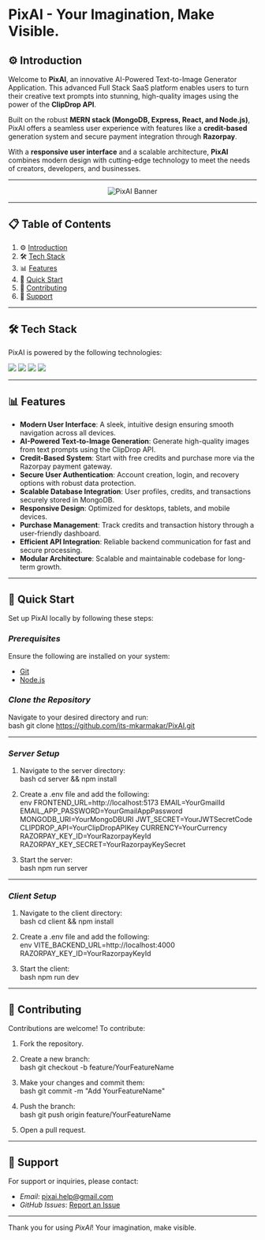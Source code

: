 # PixAI - Your Imagination, Make Visible.

## ⚙ Introduction

Welcome to **PixAI**, an innovative AI-Powered Text-to-Image Generator Application. This advanced Full Stack SaaS platform enables users to turn their creative text prompts into stunning, high-quality images using the power of the **ClipDrop API**.  

Built on the robust **MERN stack (MongoDB, Express, React, and Node.js)**, PixAI offers a seamless user experience with features like a **credit-based** generation system and secure payment integration through **Razorpay**.  

With a **responsive user interface** and a scalable architecture, **PixAI** combines modern design with cutting-edge technology to meet the needs of creators, developers, and businesses.

---

<div align="center">
  <img src="https://drive.google.com/uc?export=view&id=1uWj3giQl89EfkU0k6x_ien1-PUqhzfYE" alt="PixAI Banner">
</div>

---

## 📋 Table of Contents

1. ⚙ [Introduction](#introduction)  
2. 🛠 [Tech Stack](#tech-stack)  
3. 📊 [Features](#features)  
4. 🚀 [Quick Start](#quick-start)  
5. 🤝 [Contributing](#contributing)  
6. 💬 [Support](#support)  

---

## 🛠 Tech Stack

PixAI is powered by the following technologies:  

<div>
  <img src="https://img.shields.io/badge/MongoDB-4EA94B?style=for-the-badge&logo=mongodb&logoColor=white">
  <img src="https://img.shields.io/badge/Express.js-404D59?style=for-the-badge">
  <img src="https://img.shields.io/badge/React-20232A?style=for-the-badge&logo=react&logoColor=61DAFB">
  <img src="https://img.shields.io/badge/Node.js-43853D?style=for-the-badge&logo=node.js&logoColor=white">
</div>

---

## 📊 Features

- **Modern User Interface**: A sleek, intuitive design ensuring smooth navigation across all devices.  
- **AI-Powered Text-to-Image Generation**: Generate high-quality images from text prompts using the ClipDrop API.  
- **Credit-Based System**: Start with free credits and purchase more via the Razorpay payment gateway.  
- **Secure User Authentication**: Account creation, login, and recovery options with robust data protection.  
- **Scalable Database Integration**: User profiles, credits, and transactions securely stored in MongoDB.  
- **Responsive Design**: Optimized for desktops, tablets, and mobile devices.  
- **Purchase Management**: Track credits and transaction history through a user-friendly dashboard.  
- **Efficient API Integration**: Reliable backend communication for fast and secure processing.  
- **Modular Architecture**: Scalable and maintainable codebase for long-term growth.  

---

## 🚀 Quick Start

Set up PixAI locally by following these steps:

### *Prerequisites*  
Ensure the following are installed on your system:  
- [Git](https://git-scm.com/)  
- [Node.js](https://nodejs.org/)  

### *Clone the Repository*  
Navigate to your desired directory and run:  
bash
git clone https://github.com/its-mkarmakar/PixAI.git


---

### *Server Setup*  

1. Navigate to the server directory:  
   bash
   cd server && npm install
   

2. Create a .env file and add the following:  
   env
   FRONTEND_URL=http://localhost:5173
   EMAIL=YourGmailId
   EMAIL_APP_PASSWORD=YourGmailAppPassword
   MONGODB_URI=YourMongoDBURI
   JWT_SECRET=YourJWTSecretCode
   CLIPDROP_API=YourClipDropAPIKey
   CURRENCY=YourCurrency
   RAZORPAY_KEY_ID=YourRazorpayKeyId
   RAZORPAY_KEY_SECRET=YourRazorpayKeySecret
   

3. Start the server:  
   bash
   npm run server
   

---

### *Client Setup*  

1. Navigate to the client directory:  
   bash
   cd client && npm install
   

2. Create a .env file and add the following:  
   env
   VITE_BACKEND_URL=http://localhost:4000
   RAZORPAY_KEY_ID=YourRazorpayKeyId
   

3. Start the client:  
   bash
   npm run dev
   

---

## 🤝 Contributing

Contributions are welcome! To contribute:

1. Fork the repository.
2. Create a new branch:  
   bash
   git checkout -b feature/YourFeatureName
   
3. Make your changes and commit them:  
   bash
   git commit -m "Add YourFeatureName"
   
4. Push the branch:  
   bash
   git push origin feature/YourFeatureName
   
5. Open a pull request.

---

## 💬 Support

For support or inquiries, please contact:  
- *Email*: pixai.help@gmail.com
- *GitHub Issues*: [Report an Issue](https://github.com/its-mkarmakar/PixAI/issues)

---

Thank you for using *PixAI*! Your imagination, make visible.
